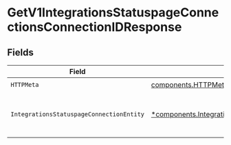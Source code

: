 # GetV1IntegrationsStatuspageConnectionsConnectionIDResponse


## Fields

| Field                                                                                                                   | Type                                                                                                                    | Required                                                                                                                | Description                                                                                                             |
| ----------------------------------------------------------------------------------------------------------------------- | ----------------------------------------------------------------------------------------------------------------------- | ----------------------------------------------------------------------------------------------------------------------- | ----------------------------------------------------------------------------------------------------------------------- |
| `HTTPMeta`                                                                                                              | [components.HTTPMetadata](../../models/components/httpmetadata.md)                                                      | :heavy_check_mark:                                                                                                      | N/A                                                                                                                     |
| `IntegrationsStatuspageConnectionEntity`                                                                                | [*components.IntegrationsStatuspageConnectionEntity](../../models/components/integrationsstatuspageconnectionentity.md) | :heavy_minus_sign:                                                                                                      | Retrieve the information about the Statuspage connection.                                                               |